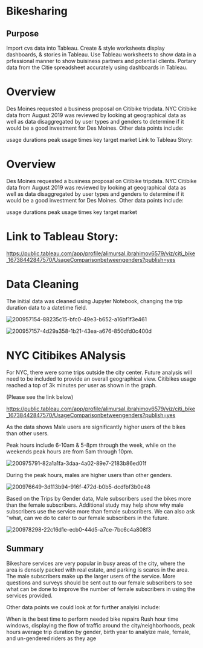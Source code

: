 # Bikesharing

## Purpose

Import cvs data into Tableau.
Create & style worksheets display dashboards, & stories in Tableau.
Use Tableau worksheets to show data in a prfessional manner to show buisiness partners and potential clients.
Portary data from the Citie spreadsheet accurately using dashboards in Tableau.

# Overview

Des Moines requested a business proposal on Citibike tripdata. NYC Citibike data from August 2019 was reviewed by looking at geographical data as well as data disaggregated by user types and genders to determine if it would be a good investment for Des Moines. Other data points include:

usage durations
peak usage times
key target market
Link to Tableau Story:

# Overview

Des Moines requested a business proposal on Citibike tripdata. NYC Citibike data from August 2019 was reviewed by looking at geographical data as well as data disaggregated by user types and genders to determine if it would be a good investment for Des Moines. Other data points include:

usage durations
peak usage times
key target market

# Link to Tableau Story:

https://public.tableau.com/app/profile/alimursal.ibrahimov6579/viz/citi_bike_16738442847570/UsageComparisonbetweengenders?publish=yes

# Data Cleaning

The initial data was cleaned using Jupyter Notebook, changing the trip duration data to a datetime field.

![200957154-88235c15-bfc0-49e3-b652-a16bf1f3e461](https://user-images.githubusercontent.com/109055148/212601926-99c7cec8-08d7-46f1-b1fc-7c1c3f9bf326.png)

![200957157-4d29a358-1b21-43ea-a676-850dfd0c400d](https://user-images.githubusercontent.com/109055148/212601950-97b13eae-ffa6-4c75-bbc8-45480d866f95.png)

# NYC Citibikes ANalysis 

For NYC, there were some trips outside the city center. Future analysis will need to be included to provide an overall geographical view.
Citibikes usage reached a top of 3k minutes per user as shown in the graph.

(Please see the link below)

https://public.tableau.com/app/profile/alimursal.ibrahimov6579/viz/citi_bike_16738442847570/UsageComparisonbetweengenders?publish=yes

As the data shows Male users are significantly higher users of the bikes than other users.

Peak hours include 6-10am & 5-8pm through the week, while on the weekends peak hours are from 5am through 10pm.


![200975791-82a1a1fa-3daa-4a02-89e7-2183b86ed01f](https://user-images.githubusercontent.com/109055148/212602168-ca26b799-eee1-480a-bf31-dfbc406e1f90.png)

During the peak hours, males are higher users than other genders.

![200976649-3d113b94-916f-472d-b0b5-dcdfbf3b0e48](https://user-images.githubusercontent.com/109055148/212602186-4e6aa5b3-2400-477e-833a-6988e9c40a36.png)

Based on the Trips by Gender data, Male subscribers used the bikes more than the female subscribers. Additional study may help show why male subscribers use the service more than female subscribers. We can also ask "what, can we do to cater to our female subscribers in the future.

![200978298-22c16d1e-ecb0-44d5-a7ce-7bc6c4a808f3](https://user-images.githubusercontent.com/109055148/212602205-24da24be-53d3-4da6-9a5a-6d6fc1893c7a.png)

## Summary

Bikeshare services are very popular in busy areas of the city, where the area is densely packed with real estate, and parking is scares in the area. The male subscribers make up the larger users of the service. More questions and surveys should be sent out to our female subscribers to see what can be done to improve the number of female subscribers in using the services provided.

Other data points we could look at for further analyisi include:

When is the best time to perform needed bike repairs
Rush hour time windows, displaying the flow of traffic around the city/neighborhoods, peak hours
average trip duration by gender, birth year to analyize male, female, and un-gendered riders as they age
